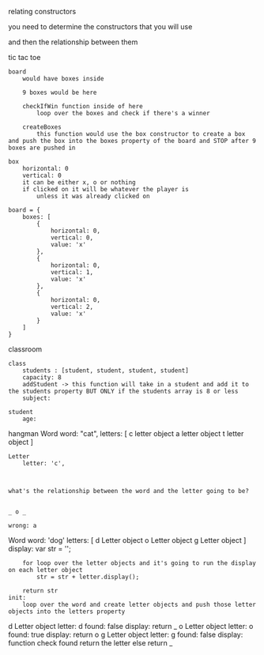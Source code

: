 relating constructors

you need to determine the constructors that you will use

and then the relationship between them



tic tac toe

	board
		would have boxes inside

		9 boxes would be here

		checkIfWin function inside of here 
			loop over the boxes and check if there's a winner

		createBoxes 
			this function would use the box constructor to create a box and push the box into the boxes property of the board and STOP after 9 boxes are pushed in

	box
		horizontal: 0
		vertical: 0
		it can be either x, o or nothing
		if clicked on it will be whatever the player is 
			unless it was already clicked on

	board = {
		boxes: [
			{
				horizontal: 0,
				vertical: 0,
				value: 'x'
			},
			{
				horizontal: 0,
				vertical: 1,
				value: 'x'
			},
			{
				horizontal: 0,
				vertical: 2,
				value: 'x'
			}
		]
	}

classroom

	class
		students : [student, student, student, student]
		capacity: 8
		addStudent -> this function will take in a student and add it to the students property BUT ONLY if the students array is 8 or less
		subject:

	student
		age: 

hangman
	Word
		word: "cat",
		letters: [
			c letter object
			a letter object
			t letter object
		]

	Letter
		letter: 'c',



	what's the relationship between the word and the letter going to be?


	_ o _

	wrong: a

Word
	word: 'dog'
	letters: [
		d Letter object
		o Letter object
		g Letter object
	]
	display: 
		var str = '';

		for loop over the letter objects and it's going to run the display on each letter object
			str = str + letter.display();

		return str
	init: 
		loop over the word and create letter objects and push those letter objects into the letters property


d Letter object
	letter: d
	found: false
	display: return _
o Letter object
	letter: o
	found: true
	display: return o
g Letter object
	letter: g
	found: false
	display: function 
		check found 
			return the letter
		else
			return _









































